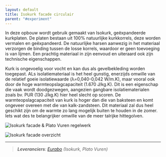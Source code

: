 ```yaml
---
layout: default
title: Isokurk facade circulair
parent: "#experiment"
---
```


In deze opbouw wordt gebruik gemaakt van Isokurk, geëxpandeerde kurkplaten. De platen bestaan uit 100% natuurlijke kurkkorrels, deze worden vermalen en geëxpandeerd. De natuurlijke harsen aanwezig in het materiaal verzorgen de binding tussen de losse korrels, waardoor er geen toevoeging is van lijmen. Een prachtig materiaal in zijn eenvoud en uiteraard ook zijn technische eigenschappen.

Kurk is ongevoelig voor vocht en kan dus als gevelbekleding worden toegepast. ALs isolatiemateriaal is het heel gunstig, enerzijds omwille van de relatief goeie isolatiewaarde (λ=0,040-0,042 W/m.K), maar vooral ook door de hoge warmteopslagcapaciteit (1.670 J/kg.K). Dit is een eigenschap die vaak wordt doodgezwegen, aangezien gangbare isolatiematerialen zoals bv. PUR (130 J/kg.K) hier heel slecht op scoren. De warmteopslagcapaciteit van kurk is hoger dan die van baksteen en komt ongeveer overeen met die van kalk-zandsteen. Dit materiaal zal dus heel geschikt zijn om de warmte zo lang mogelijk buiten te houden in de zomer. Iets wat des te belangrijker omwille van de meer talrijke hittegolven.

![Isokurk facade & Plato Vuren regelwerk](https://filedn.com/lj67qC0hliH44v76dOIV97H/rondomhout/2020%2004%20Cork%20facade/Cork-facade-1.jpg)


![Isokurk facade overzicht](https://filedn.com/lj67qC0hliH44v76dOIV97H/rondomhout/2020%2004%20Cork%20facade/Cork-facade-3.jpg)

***

> ***Leveranciers**: [Eurabo](https://www.eurabo.be/nl) (Isokurk, Plato Vuren)*
